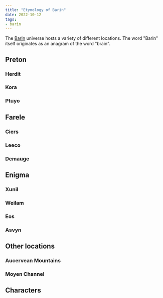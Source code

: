 ```yaml
---
title: "Etymology of Barin"
date: 2022-10-12
tags:
- barin
---
```


The [Barin](/tags/stories/barin) universe hosts a variety of different locations. The word "Barin" itself originates as an anagram of the word "brain".

## Preton

### Herdit

### Kora

### Ptuyo

## Farele

### Ciers

### Leeco

### Demauge

## Enigma

### Xunil

### Weilam

### Eos

### Asvyn

## Other locations

### Aucervean Mountains

### Moyen Channel



## Characters

